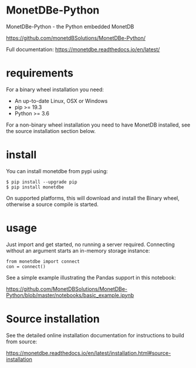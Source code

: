 # MonetDBe-Python

MonetDBe-Python - the Python embedded MonetDB

https://github.com/monetdBSolutions/MonetDBe-Python/

Full documentation: https://monetdbe.readthedocs.io/en/latest/


# requirements

For a binary wheel installation you need:

 * An up-to-date Linux, OSX or Windows
 * pip >= 19.3
 * Python >= 3.6

For a non-binary wheel installation you need to have
MonetDB installed, see the source installation section below.


# install

You can install monetdbe from pypi using:
```
$ pip install --upgrade pip
$ pip install monetdbe
```

On supported platforms, this will download and install the Binary wheel,
otherwise a source compile is started.


# usage

Just import and get started, no running a server required. Connecting without
an argument starts an in-memory storage instance:
```
from monetdbe import connect
con = connect()
```

See a simple example illustrating the Pandas support in this notebook:

https://github.com/MonetDBSolutions/MonetDBe-Python/blob/master/notebooks/basic_example.ipynb


# Source installation

See the detailed online installation documentation for instructions to build from source:

https://monetdbe.readthedocs.io/en/latest/installation.html#source-installation
